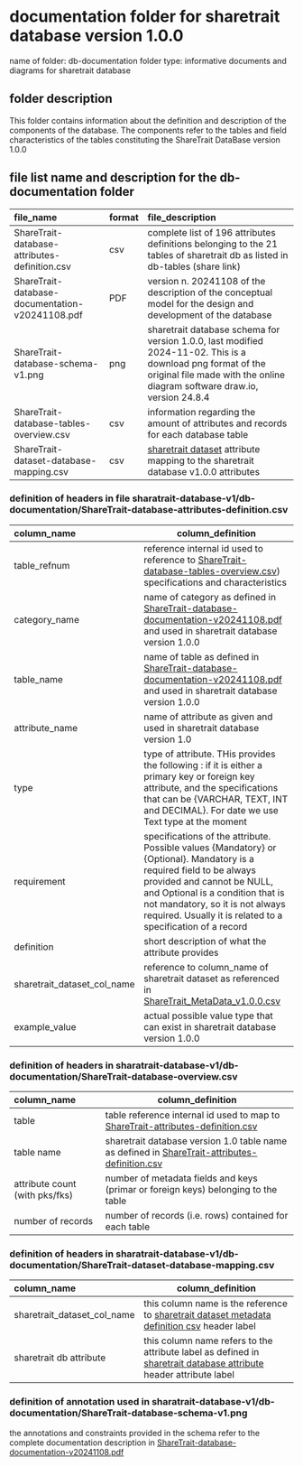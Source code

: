 # documentation folder for sharetrait database version 1.0.0

name of folder: db-documentation
folder type: informative documents and diagrams for sharetrait database 

## folder description

This folder contains information about the definition and description of the components of the database.
The components refer to the tables and field characteristics of the tables constituting the ShareTrait DataBase version 1.0.0

## file list name and description for the db-documentation folder

| file_name | format | file_description |
| :--- | --- | :--- |
| ShareTrait-database-attributes-definition.csv | csv | complete list of 196 attributes definitions belonging to the 21 tables of sharetrait db as listed in db-tables (share link) |
| ShareTrait-database-documentation-v20241108.pdf | PDF | version n. 20241108 of the description of the conceptual model for the design and development of the database |
| ShareTrait-database-schema-v1.png | png | sharetrait database schema for version 1.0.0, last modified 2024-11-02. This is a download png format of the original file made with the online diagram software draw.io, version 24.8.4  |
| ShareTrait-database-tables-overview.csv | csv | information regarding the amount of attributes and records for each database table |
| ShareTrait-dataset-database-mapping.csv | csv | [sharetrait dataset](https://github.com/ShareTraitProject/ShareTrait/blob/main/ShareTrait_DB/v1.0.0/3_release/ShareTrait_MetaData_v1.0.0.csv) attribute mapping to the sharetrait database v1.0.0 attributes |

### definition of headers in file sharatrait-database-v1/db-documentation/ShareTrait-database-attributes-definition.csv
  
| column_name | column_definition |
| :--- | --- |
| table_refnum | reference internal id used to reference to [ShareTrait-database-tables-overview.csv](https://github.com/ShareTraitProject/ShareTraitDatabase/blob/main/sharatrait-database-v1/db-documentation/ShareTrait-database-tables-overview.csv)) specifications and characteristics |
| category_name | name of category as defined in [ShareTrait-database-documentation-v20241108.pdf](https://github.com/ShareTraitProject/ShareTraitDatabase/blob/main/sharatrait-database-v1/db-documentation/ShareTrait-database-documentation-v20241108.pdf) and used in sharetrait database version 1.0.0 |
| table_name | name of table as defined in [ShareTrait-database-documentation-v20241108.pdf](https://github.com/ShareTraitProject/ShareTraitDatabase/blob/main/sharatrait-database-v1/db-documentation/ShareTrait-database-documentation-v20241108.pdf) and used in sharetrait database version 1.0.0 |
| attribute_name | name of attribute as given and used in sharetrait database version 1.0 |
| type | type of attribute. THis provides the following : if it is either a primary key or foreign key attribute, and the specifications that can be {VARCHAR, TEXT, INT and DECIMAL}. For date we use Text type at the moment |
| requirement | specifications of the attribute. Possible values {Mandatory} or {Optional}. Mandatory is a required field to be always provided and cannot be NULL, and Optional is a condition that is not mandatory, so it is not always required. Usually it is related to a specification of a record |
| definition | short description of what the attribute provides |
| sharetrait_dataset_col_name | reference to column_name of sharetrait dataset as referenced in [ShareTrait_MetaData_v1.0.0.csv](https://github.com/ShareTraitProject/ShareTrait/blob/main/ShareTrait_DB/v1.0.0/3_release/ShareTrait_MetaData_v1.0.0.csv) |
| example_value | actual possible value type that can exist in sharetrait database version 1.0.0 |

### definition of headers in sharatrait-database-v1/db-documentation/ShareTrait-database-overview.csv

| column_name | column_definition |
| :--- | --- |
| table | table reference internal id used to map to [ShareTrait-attributes-definition.csv](https://github.com/ShareTraitProject/ShareTraitDatabase/blob/main/sharatrait-database-v1/db-documentation/ShareTrait-database-attributes-definition.csv) |
| table name | sharetrait database version 1.0 table name as defined in [ShareTrait-attributes-definition.csv](https://github.com/ShareTraitProject/ShareTraitDatabase/blob/main/sharatrait-database-v1/db-documentation/ShareTrait-database-attributes-definition.csv) |
| attribute count (with pks/fks) | number of metadata fields and keys (primar or foreign keys) belonging to the table |
| number of records | number of records (i.e. rows) contained for each table |

### definition of headers in sharatrait-database-v1/db-documentation/ShareTrait-dataset-database-mapping.csv

| column_name | column_definition |
| :--- | --- |
| sharetrait_dataset_col_name | this column name is the reference to [sharetrait dataset metadata definition csv](https://github.com/ShareTraitProject/ShareTrait/blob/main/ShareTrait_DB/v1.0.0/3_release/ShareTrait_MetaData_v1.0.0.csv) header label |
| sharetrait db attribute | this column name refers to the attribute label as defined in [sharetrait database attribute](https://github.com/ShareTraitProject/ShareTraitDatabase/blob/main/sharatrait-database-v1/db-documentation/ShareTrait-database-attributes-definition.csv) header attribute label |

### definition of annotation used in sharatrait-database-v1/db-documentation/ShareTrait-database-schema-v1.png

the annotations and constraints provided in the schema refer to the complete documentation description in [ShareTrait-database-documentation-v20241108.pdf](https://github.com/ShareTraitProject/ShareTraitDatabase/blob/main/sharatrait-database-v1/db-documentation/ShareTrait-database-documentation-v20241108.pdf)







